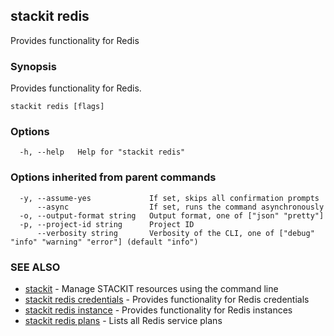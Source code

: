 ## stackit redis

Provides functionality for Redis

### Synopsis

Provides functionality for Redis.

```
stackit redis [flags]
```

### Options

```
  -h, --help   Help for "stackit redis"
```

### Options inherited from parent commands

```
  -y, --assume-yes             If set, skips all confirmation prompts
      --async                  If set, runs the command asynchronously
  -o, --output-format string   Output format, one of ["json" "pretty"]
  -p, --project-id string      Project ID
      --verbosity string       Verbosity of the CLI, one of ["debug" "info" "warning" "error"] (default "info")
```

### SEE ALSO

* [stackit](./stackit.md)	 - Manage STACKIT resources using the command line
* [stackit redis credentials](./stackit_redis_credentials.md)	 - Provides functionality for Redis credentials
* [stackit redis instance](./stackit_redis_instance.md)	 - Provides functionality for Redis instances
* [stackit redis plans](./stackit_redis_plans.md)	 - Lists all Redis service plans

